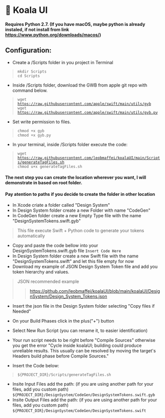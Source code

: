 # 🐨 Koala UI

#### Requires Python 2.7. (If you have macOS, maybe python is already instaled, if not install from link https://www.python.org/downloads/macos/)

## Configuration:
- Create a /Scripts folder in you project in Terminal<br>
> <code>mkdir Scripts</code><br>
> <code>cd Scripts</code><br>
- Inside /Scripts folder, download the GWB from apple git repo with command below.<br>
> <code>wget https://raw.githubusercontent.com/apple/swift/main/utils/gyb</code><br>
> <code>wget https://raw.githubusercontent.com/apple/swift/main/utils/gyb.py</code><br>
- Set write permission to files.<br>
> <code>chmod +x gyb</code><br>
> <code>chmod +x gyb.py</code>

- In your terminal, inside /Scripts folder execute the code:
> <code>wget https://raw.githubusercontent.com/leobmaffei/koalaUI/main/Scripts/generateTagFiles.sh</code><br>
> <code>chmod u+x generateTagFiles.sh</code><br>
#### The next step you can create the location wherever you want, I will demonstrate in based on root folder.
#### Pay atention to paths if you decide to create the folder in other location
- In Xcode criate a folder called "Design System"
- In Design System folder create a new Folder with name "CodeGen"
- In CodeGen folder create a new Empty Type file with the name "DesignSystemTokens.swift.gyb"
> This file execute Swift + Python code to generate your tokens automatically
- Copy and paste the code bellow into your DesignSystemTokens.swift.gyb file
<code>Insert Code Here</code>
- In Design System folder create a new Swift file with the name "DesignSystemTokens.swift" and let this file empty for now
- Download my example of JSON Design System Token file and add you token hierarchy and values.
> JSON recommended example
> > https://github.com/leobmaffei/koalaUI/blob/main/koalaUI/DesignSystem/Design_System_Tokens.json
- Insert the json file in the Design System folder selecting "Copy files if Needed"

- On your Build Phases click in the plus("+") button
- Select New Run Script (you can rename it, to easier identification)
- Your run script needs to be right before "Compile Sources" otherwise you get the error "Cycle inside koalaUI; building could produce unreliable results. This usually can be resolved by moving the target's Headers build phase before Compile Sources."
- Insert the Code below:
> <code>${PROJECT_DIR}/Scripts/generateTagFiles.sh</code>
- Insite Input Files add the path: (if you are using another path for your files, add you custom path)
<code>${PROJECT_DIR}/DesignSystem/CodeGen/DesignSystemTokens.swift.gyb</code>
- Insite Output Files add the path: (if you are using another path for your files, add you custom path)
<code>${PROJECT_DIR}/DesignSystem/CodeGen/DesignSystemTokens.swift</code>

